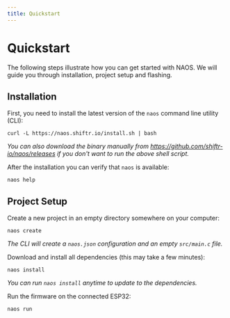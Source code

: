 ```yaml
---
title: Quickstart
---
```


# Quickstart

The following steps illustrate how you can get started with NAOS. We will guide you through installation, project setup and flashing.

## Installation

First, you need to install the latest version of the `naos` command line utility (CLI):

```
curl -L https://naos.shiftr.io/install.sh | bash
```

*You can also download the binary manually from <https://github.com/shiftr-io/naos/releases> if you don't want to run the above shell script.*

After the installation you can verify that `naos` is available:

```
naos help
```

## Project Setup

Create a new project in an empty directory somewhere on your computer:

```
naos create
```

*The CLI will create a `naos.json` configuration and an empty `src/main.c`  file.*

Download and install all dependencies (this may take a few minutes):

```
naos install
```

*You can run `naos install` anytime to update to the dependencies.*

Run the firmware on the connected ESP32:

```
naos run
```
